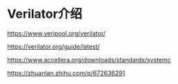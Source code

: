 # Verilator介绍

https://www.veripool.org/verilator/

https://verilator.org/guide/latest/

https://www.accellera.org/downloads/standards/systemc

https://zhuanlan.zhihu.com/p/672636291
